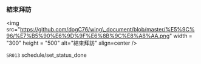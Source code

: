 ### 結束拜訪





&lt;img src="https://github.com/dogC76/wing\_document/blob/master/%E5%9C%96/%E7%B5%90%E6%9D%9F%E6%8B%9C%E8%A8%AA.png" width = "300" height = "500" alt="結束拜訪" align=center /&gt;  



`SR013` schedule/set\_status\_done 

